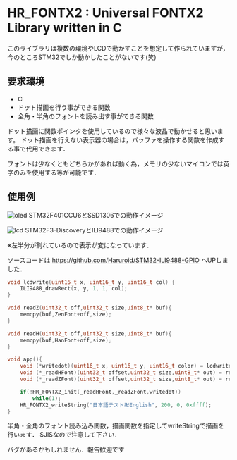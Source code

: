 # HR_FONTX2 : Universal FONTX2 Library written in C
このライブラリは複数の環境やLCDで動かすことを想定して作られていますが，今のところSTM32でしか動かしたことがないです(笑)

## 要求環境
- C
- ドット描画を行う事ができる関数
- 全角・半角のフォントを読み出す事ができる関数

ドット描画に関数ポインタを使用しているので様々な液晶で動かせると思います。
ドット描画を行えない表示器の場合は，バッファを操作する関数を作成する事で代用できます．

フォントは少なくともどちらかがあれば動く為，メモリの少ないマイコンでは英字のみを使用する等が可能です．

## 使用例
![oled](https://user-images.githubusercontent.com/13781980/167238118-de0f574b-ad0f-448c-a0b9-42d05f32bdf1.jpg)
STM32F401CCU6とSSD1306での動作イメージ

![lcd](https://user-images.githubusercontent.com/13781980/167238163-648adac6-cf12-4e46-b360-a61b0e45b07d.jpg)
STM32F3-DiscoveryとILI9488での動作イメージ

※左半分が割れているので表示が変になっています．

ソースコードは
https://github.com/Haruroid/STM32-ILI9488-GPIO
へUPしました．

```c
void lcdwrite(uint16_t x, uint16_t y, uint16_t col) {
	ILI9488_drawRect(x, y, 1, 1, col);
}

void readZ(uint32_t off,uint32_t size,uint8_t* buf){
	memcpy(buf,ZenFont+off,size);
}

void readH(uint32_t off,uint32_t size,uint8_t* buf){
	memcpy(buf,HanFont+off,size);
}

void app(){
	void (*writedot)(uint16_t x, uint16_t y, uint16_t color) = lcdwrite;
	void (*_readHFont)(uint32_t offset,uint32_t size,uint8_t* out) = readH;
	void (*_readZFont)(uint32_t offset,uint32_t size,uint8_t* out) = readZ;

	if(!HR_FONTX2_init(_readHFont,_readZFont,writedot))
		while(1);
	HR_FONTX2_writeString("日本語テスト卍English", 200, 0, 0xffff);
}
```
半角・全角のフォント読み込み関数，描画関数を指定してwriteStringで描画を行います．
SJISなので注意して下さい．

バグがあるかもしれません．報告歓迎です
